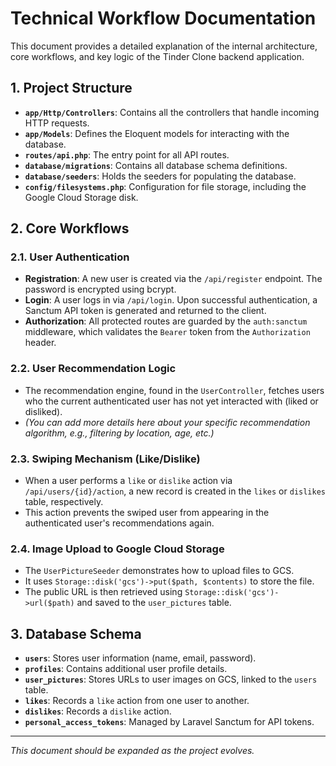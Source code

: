 # Technical Workflow Documentation

This document provides a detailed explanation of the internal architecture, core workflows, and key logic of the Tinder Clone backend application.

## 1. Project Structure

-   **`app/Http/Controllers`**: Contains all the controllers that handle incoming HTTP requests.
-   **`app/Models`**: Defines the Eloquent models for interacting with the database.
-   **`routes/api.php`**: The entry point for all API routes.
-   **`database/migrations`**: Contains all database schema definitions.
-   **`database/seeders`**: Holds the seeders for populating the database.
-   **`config/filesystems.php`**: Configuration for file storage, including the Google Cloud Storage disk.

## 2. Core Workflows

### 2.1. User Authentication

-   **Registration**: A new user is created via the `/api/register` endpoint. The password is encrypted using bcrypt.
-   **Login**: A user logs in via `/api/login`. Upon successful authentication, a Sanctum API token is generated and returned to the client.
-   **Authorization**: All protected routes are guarded by the `auth:sanctum` middleware, which validates the `Bearer` token from the `Authorization` header.

### 2.2. User Recommendation Logic

-   The recommendation engine, found in the `UserController`, fetches users who the current authenticated user has not yet interacted with (liked or disliked).
-   *(You can add more details here about your specific recommendation algorithm, e.g., filtering by location, age, etc.)*

### 2.3. Swiping Mechanism (Like/Dislike)

-   When a user performs a `like` or `dislike` action via `/api/users/{id}/action`, a new record is created in the `likes` or `dislikes` table, respectively.
-   This action prevents the swiped user from appearing in the authenticated user's recommendations again.

### 2.4. Image Upload to Google Cloud Storage

-   The `UserPictureSeeder` demonstrates how to upload files to GCS.
-   It uses `Storage::disk('gcs')->put($path, $contents)` to store the file.
-   The public URL is then retrieved using `Storage::disk('gcs')->url($path)` and saved to the `user_pictures` table.

## 3. Database Schema

-   **`users`**: Stores user information (name, email, password).
-   **`profiles`**: Contains additional user profile details.
-   **`user_pictures`**: Stores URLs to user images on GCS, linked to the `users` table.
-   **`likes`**: Records a `like` action from one user to another.
-   **`dislikes`**: Records a `dislike` action.
-   **`personal_access_tokens`**: Managed by Laravel Sanctum for API tokens.

---

*This document should be expanded as the project evolves.*